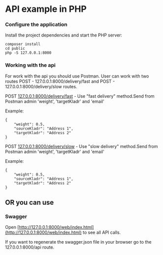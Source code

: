 # API example in PHP

### Configure the application

Install the project dependencies and start the PHP server:

```
composer install
cd public
php -S 127.0.0.1:8000
```
### Working with the api

For work with the api you should use Postman.
User can work with two routes POST - 127.0.0.1:8000/delivery/fast and POST - 127.0.0.1:8000/delivery/slow routes.

POST [127.0.0.1:8000/delivery/fast](127.0.0.1:8000/delivery/fast) - Use "fast delivery" method.Send from Postman admin 'weight', 'targetKladr' and 'email'

Example:

```
{
    "weight": 0.5,
    "sourceKladr": "Address 1",
    "targetKladr": "Address 2"
}
```


POST [127.0.0.1:8000/delivery/slow](127.0.0.1:8000/delivery/slow) - Use "slow delivery" method.Send from Postman admin 'weight', 'targetKladr' and 'email'

Example:

```
{
    "weight": 0.5,
    "sourceKladr": "Address 1",
    "targetKladr": "Address 2"
}
```

## OR you can use

### Swagger

Open [http://127.0.0.1:8000/web/index.html](http://127.0.0.1:8000/web/index.html) to see all API calls.

If you want to regenerate the swagger.json file in your browser go to the 127.0.0.1:8000/api route.